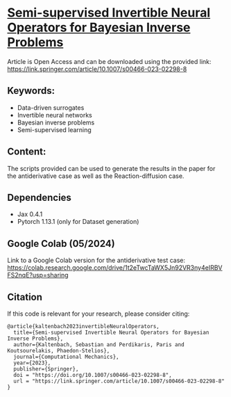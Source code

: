 # [Semi-supervised Invertible Neural Operators for Bayesian Inverse Problems](https://link.springer.com/article/10.1007/s00466-023-02298-8)

Article is Open Access and can be downloaded using the provided link:
https://link.springer.com/article/10.1007/s00466-023-02298-8

## Keywords:
- Data-driven surrogates
- Invertible neural networks
- Bayesian inverse problems
- Semi-supervised learning

## Content:
The scripts provided can be used to generate the results in the paper for the antiderivative case as well as the Reaction-diffusion case. 

## Dependencies
- Jax 0.4.1
- Pytorch 1.13.1 (only for Dataset generation)

## Google Colab (05/2024)
Link to a Google Colab version for the antiderivative test case:
https://colab.research.google.com/drive/1t2eTwcTaWX5Jn92VR3ny4eIRBVFS2nqE?usp=sharing

## Citation
If this code is relevant for your research, please consider citing:
```
@article{kaltenbach2023invertibleNeuralOperators,
  title={Semi-supervised Invertible Neural Operators for Bayesian Inverse Problems},
  author={Kaltenbach, Sebastian and Perdikaris, Paris and Koutsourelakis, Phaedon-Stelios},
  journal={Computational Mechanics},
  year={2023},
  publisher={Springer},
  doi = "https://doi.org/10.1007/s00466-023-02298-8",
  url = "https://link.springer.com/article/10.1007/s00466-023-02298-8"
}
```

